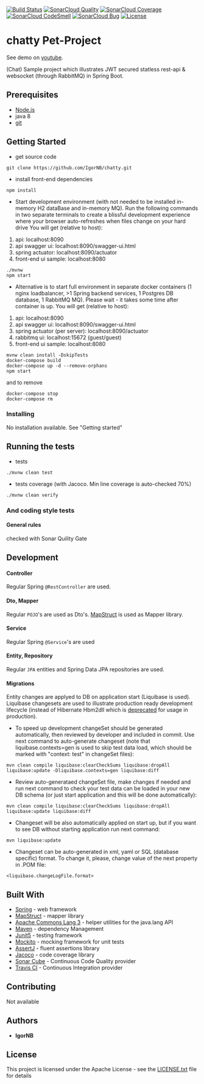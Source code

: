 [![Build Status](https://travis-ci.com/IgorNB/chatty.svg?branch=master)](https://travis-ci.com/IgorNB/chatty)
[![SonarCloud Quality](https://sonarcloud.io/api/project_badges/measure?project=com.lig%3Achatty&metric=alert_status)](https://sonarcloud.io/dashboard?id=com.lig%3Achatty)
[![SonarCloud Coverage](https://sonarcloud.io/api/project_badges/measure?project=com.lig%3Achatty&metric=coverage)](https://sonarcloud.io/dashboard?id=com.lig%3Achatty)
[![SonarCloud CodeSmell](https://sonarcloud.io/api/project_badges/measure?project=com.lig%3Achatty&metric=code_smells)](https://sonarcloud.io/dashboard?id=com.lig%3Achatty)
[![SonarCloud Bug](https://sonarcloud.io/api/project_badges/measure?project=com.lig%3Achatty&metric=bugs)](https://sonarcloud.io/dashboard?id=com.lig%3Achatty)
[![License](https://img.shields.io/badge/License-Apache%202.0-blue.svg)](https://opensource.org/licenses/Apache-2.0)
# chatty Pet-Project
See demo on [youtube]().

(Chat) Sample project which illustrates JWT secured statless rest-api & websocket (through RabbitMQ) in Spring Boot.

## Prerequisites
* [Node.js](https://nodejs.org/en/)
* java 8
* [git](https://git-scm.com/)

## Getting Started
* get source code
```
git clone https://github.com/IgorNB/chatty.git
```

* install front-end dependencies
```
npm install
```

* Start development environment (with not needed to be installed in-memory H2 dataBase and in-memory MQ). Run the following commands in two separate terminals to create a blissful development experience where your browser auto-refreshes when files change on your hard drive
You will get (relative to host):
1.  api: localhost:8090
2.  api swagger ui: localhost:8090/swagger-ui.html
3.  spring actuator: localhost:8090/actuator
4.  front-end ui sample: localhost:8080
```
./mvnw
npm start
```
* Alternative is to start full environment in separate docker containers (1 nginx loadbalancer, >1 Spring backend services, 1 Postgres DB database, 1 RabbitMQ MQ). Please wait - it takes some time after container is up. 
You will get (relative to host):
1.  api: localhost:8090
2.  api swagger ui: localhost:8090/swagger-ui.html
3.  spring actuator (per server): localhost:8090/actuator
4.  rabbitmq ui: localhost:15672 (guest/guest)
5.  front-end ui sample: localhost:8080
 
```
mvnw clean install -DskipTests
docker-compose build
docker-compose up -d --remove-orphans
npm start
```
and to remove 
```
docker-compose stop
docker-compose rm
```
 
### Installing

No installation available. See "Getting started"

## Running the tests
 * tests 
```
./mvnw clean test
```
 * tests coverage (with Jacoco. Min line coverage is auto-checked 70%) 
```
./mvnw clean verify
```


### And coding style tests

#### General rules 
checked with Sonar Quility Gate


## Development
#### Controller
Regular Spring `@RestController` are used.
#### Dto, Mapper
Regular `POJO`'s are used as Dto's. [MapStruct](http://mapstruct.org/) is used as Mapper library. 
#### Service
Regular Spring `@Service`'s are used 
#### Entity, Repository
Regular `JPA` entities and Spring Data JPA repositories are used.
#### Migrations
Entity changes are applyed to DB on application start (Liquibase is used). Liquibase changesets are used to illustrate production ready development lifecycle (instead of Hibernate Hbm2dll which is [deprecated](http://docs.jboss.org/tools/4.1.0.Final/en/hibernatetools/html/ant.html#d0e4651) for usage in production).

* To speed up development changeSet should be generated automatically, then reviewed by developer and included in commit. Use next command to auto-generate changeset (note that liquibase.contexts=gen is used to skip test data load, which should be marked with "context: test" in changeSet files):

``` 
mvn clean compile liquibase:clearCheckSums liquibase:dropAll liquibase:update -Dliquibase.contexts=gen liquibase:diff
```

* Review auto-generataed changeSet file, make changes if needed and run next command to check your test data can be loaded in your new DB schema (or just start application and this will be done automatically):

``` 
mvn clean compile liquibase:clearCheckSums liquibase:dropAll liquibase:update liquibase:diff
```

* Changeset will be also automatically applied on start up, but if you want to see DB without starting application run next command:
``` 
mvn liquibase:update
```

* Changeset can be auto-generated in xml, yaml or SQL (database specific) format. To change it, please, change value of the next property in .POM file:
```
<liquibase.changeLogFile.format>
```

## Built With

* [Spring](https://docs.spring.io/spring/docs/5.1.4) - web framework
* [MapStruct](http://mapstruct.org/) - mapper library
* [Apache Commons Lang 3](https://commons.apache.org/proper/commons-lang/download_lang.cgi) - helper utilities for the java.lang API
* [Maven](https://maven.apache.org/) - dependency Management
* [Junit5](https://junit.org/junit5/) - testing framework
* [Mockito](https://site.mockito.org/) -  mocking framework for unit tests
* [AssertJ](http://joel-costigliola.github.io/assertj/) - fluent assertions library
* [Jacoco](https://www.eclemma.org/jacoco/) - code coverage library
* [Sonar Cube](https://sonarcloud.io) - Continuous Code Quality provider
* [Travis CI](https://travis-ci.org) - Continuous Integration provider
## Contributing

Not available 


## Authors

* **IgorNB**

## License

This project is licensed under the Apache License - see the [LICENSE.txt](LICENSE.txt) file for details

